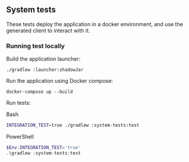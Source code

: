 ## System tests

These tests deploy the application in a docker environment, and use the generated client to interact with it.

### Running test locally

Build the application launcher:

```
./gradlew :launcher:shadowJar
```

Run the application using Docker compose:

```
docker-compose up --build
```

Run tests:

Bash
```bash
INTEGRATION_TEST=true ./gradlew :system-tests:test
```

PowerShell
```powershell
$Env:INTEGRATION_TEST='true'
.\gradlew :system-tests:test
```